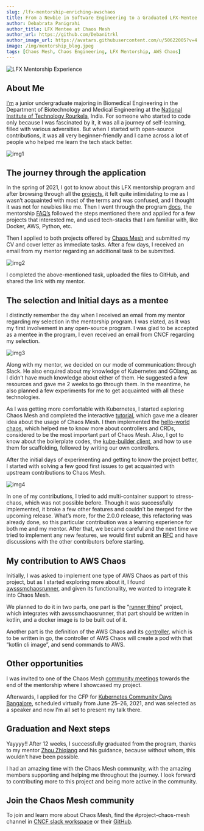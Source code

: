 ```yaml
---
slug: /lfx-mentorship-enriching-awschaos
title: From a Newbie in Software Engineering to a Graduated LFX-Mentee
author: Debabrata Panigrahi
author_title: LFX Mentee at Chaos Mesh
author_url: https://github.com/Debanitrkl
author_image_url: https://avatars.githubusercontent.com/u/50622005?v=4
image: /img/mentorship_blog.jpeg
tags: [Chaos Mesh, Chaos Engineering, LFX Mentorship, AWS Chaos]
---
```

![LFX Mentorship Experience](/img/mentorship_blog.jpeg)

## About Me

[I’m](https://mentorship.lfx.linuxfoundation.org/mentee/6a0bf7de-9e18-4acb-9a66-f5fecdbeb42e) a junior undergraduate majoring in Biomedical Engineering in the Department of Biotechnology and Medical Engineering at the [National Institute of Technology Rourkela](https://nitrkl.ac.in/), India. For someone who started to code only because I was fascinated by it, it was all a journey of self-learning, filled with various adversities. But when I started with open-source contributions, it was all very beginner-friendly and I came across a lot of people who helped me learn the tech stack better.

<!--truncate-->

![img1](/img/mentroship_blog1.png)

## The journey through the application

In the spring of 2021, I got to know about this LFX mentorship program and after browsing through all the [projects](https://github.com/cncf/mentoring/blob/master/lfx-mentorship/2021/01-Spring/README.md), it felt quite intimidating to me as I wasn’t acquainted with most of the terms and was confused, and I thought it was not for newbies like me. Then I went through the program [docs](https://docs.linuxfoundation.org/lfx/mentorship), the mentorship [FAQ’s](https://docs.linuxfoundation.org/lfx/mentorship/mentorship-faqs) followed the steps mentioned there and applied for a few projects that interested me, and used tech-stacks that I am familiar with, like Docker, AWS, Python, etc.

Then I applied to both projects offered by [Chaos Mesh](https://github.com/chaos-mesh/chaos-mesh) and submitted my CV and cover letter as immediate tasks. After a few days, I received an email from my mentor regarding an additional task to be submitted.

![img2](/img/mentorship_blog2.png)

I completed the above-mentioned task, uploaded the files to GitHub, and shared the link with my mentor.

## The selection and Initial days as a mentee

I distinctly remember the day when I received an email from my mentor regarding my selection in the mentorship program. I was elated, as it was my first involvement in any open-source program. I was glad to be accepted as a mentee in the program, I even received an email from CNCF regarding my selection.

![img3](/img/mentorship_blog3.png)

Along with my mentor, we decided on our mode of communication: through Slack. He also enquired about my knowledge of Kubernetes and GOlang, as I didn’t have much knowledge about either of them. He suggested a few resources and gave me 2 weeks to go through them. In the meantime, he also planned a few experiments for me to get acquainted with all these technologies.

As I was getting more comfortable with Kubernetes, I started exploring Chaos Mesh and completed the interactive [tutorial](https://chaos-mesh.org/interactive-tutorial), which gave me a clearer idea about the usage of Chaos Mesh. I then implemented the [hello-world chaos](https://chaos-mesh.org/docs/development_guides/develop_a_new_chaos), which helped me to know more about controllers and CRDs, considered to be the most important part of Chaos Mesh. Also, I got to know about the boilerplate codes, the [kube-builder client](https://github.com/kubernetes-sigs/kubebuilder), and how to use them for scaffolding, followed by writing our own controllers.

After the initial days of experimenting and getting to know the project better, I started with solving a few good first issues to get acquainted with upstream contributions to Chaos Mesh.

![img4](/img/mentorship_blog4.png)

In one of my contributions, I tried to add multi-container support to stress-chaos, which was not possible before. Though it was successfully implemented, it broke a few other features and couldn’t be merged for the upcoming release. What’s more, for the 2.0.0 release, this refactoring was already done, so this particular contribution was a learning experience for both me and my mentor. After that, we became careful and the next time we tried to implement any new features, we would first submit an [RFC](https://github.com/chaos-mesh/rfcs) and have discussions with the other contributors before starting.

## My contribution to AWS Chaos

Initially, I was asked to implement one type of AWS Chaos as part of this project, but as I started exploring more about it, I found [awsssmchaosrunner](https://github.com/amzn/awsssmchaosrunner), and given its functionality, we wanted to integrate it into Chaos Mesh.

We planned to do it in two parts, one part is the “[runner thing](https://github.com/STRRL/awsssmchaosrunner-cli)” project, which integrates with awsssmchaosrunner, that part should be written in kotlin, and a docker image is to be built out of it.

Another part is the definition of the AWS Chaos and its [controller](https://github.com/chaos-mesh/chaos-mesh/pull/1919), which is to be written in go, the controller of AWS Chaos will create a pod with that “kotlin cli image”, and send commands to AWS.

## Other opportunities

I was invited to one of the Chaos Mesh [community meetings](https://www.youtube.com/watch?v=ElG0pHRoXwI&t=2s) towards the end of the mentorship where I showcased my project.

Afterwards, I applied for the CFP for [Kubernetes Community Days Bangalore](https://community.cncf.io/events/details/cncf-kcd-bengaluru-presents-kubernetes-community-days-bengaluru/), scheduled virtually from June 25–26, 2021, and was selected as a speaker and now I’m all set to present my talk there.

## Graduation and Next steps

Yayyyy!! After 12 weeks, I successfully graduated from the program, thanks to my mentor [Zhou Zhiqiang](https://mentorship.lfx.linuxfoundation.org/mentor/e78b3177-160c-4566-9f3d-8fc9b2ec3cea) and his guidance, because without whom, this wouldn’t have been possible.

I had an amazing time with the Chaos Mesh community, with the amazing members supporting and helping me throughout the journey. I look forward to contributing more to this project and being more active in the community.

## Join the Chaos Mesh community

To join and learn more about Chaos Mesh, find the #project-chaos-mesh channel in [CNCF slack workspace](https://slack.cncf.io/) or their [GitHub](https://github.com/chaos-mesh/chaos-mesh).
